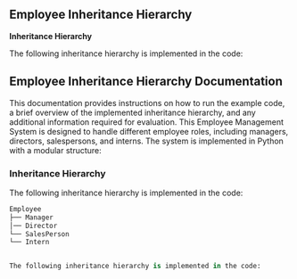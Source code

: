 
## Employee Inheritance Hierarchy

**Inheritance Hierarchy**

The following inheritance hierarchy is implemented in the code:

## Employee Inheritance Hierarchy Documentation

This documentation provides instructions on how to run the example code, a brief overview of the implemented inheritance hierarchy, and any additional information required for evaluation. This Employee Management System is designed to handle different employee roles, including managers, directors, salespersons, and interns. The system is implemented in Python with a modular structure:


### Inheritance Hierarchy

The following inheritance hierarchy is implemented in the code:

```python
Employee
├── Manager
│── Director
└── SalesPerson
└── Intern


The following inheritance hierarchy is implemented in the code:


